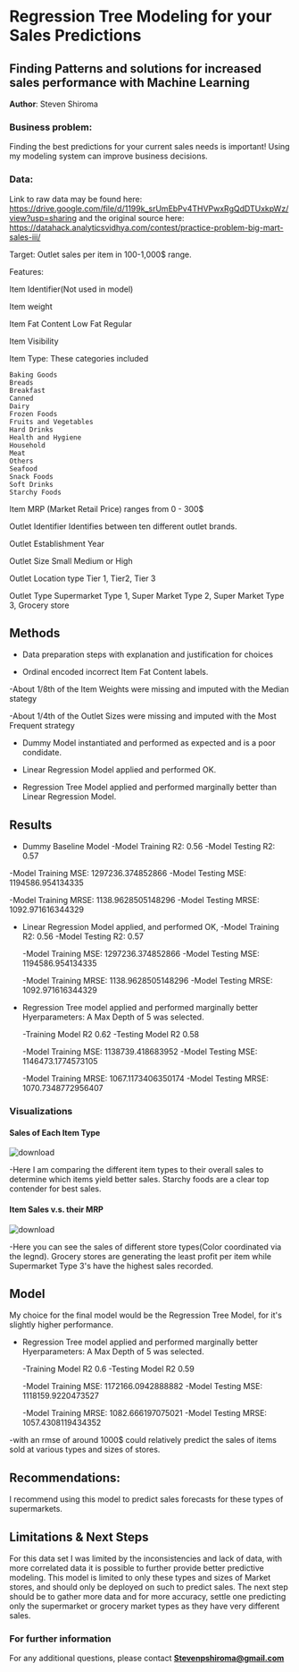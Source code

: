 # Regression Tree Modeling for your Sales Predictions
## Finding Patterns and solutions for increased sales performance with Machine Learning

**Author**: Steven Shiroma

### Business problem:

Finding the best predictions for your current sales needs is important! Using my modeling system can improve business decisions.


### Data:

Link to raw data may be found here:
https://drive.google.com/file/d/1199k_srUmEbPv4THVPwxRgQdDTUxkpWz/view?usp=sharing
and the original source here:
https://datahack.analyticsvidhya.com/contest/practice-problem-big-mart-sales-iii/

Target:
Outlet sales per item in 100-1,000$ range.

Features:

Item Identifier(Not used in model)

Item weight

Item Fat Content
	Low Fat
	Regular

Item Visibility

Item Type: These categories included

	Baking Goods
	Breads
	Breakfast
	Canned
	Dairy
	Frozen Foods
	Fruits and Vegetables
	Hard Drinks
	Health and Hygiene
	Household
	Meat
	Others
	Seafood
	Snack Foods
	Soft Drinks
	Starchy Foods

Item MRP (Market Retail Price)
	ranges from 0 - 300$

Outlet Identifier
	Identifies between ten different outlet brands.

Outlet Establishment Year

Outlet Size
	Small Medium or High

Outlet Location type
	Tier 1, Tier2, Tier 3

Outlet Type
	Supermarket Type 1, Super Market Type 2, Super Market Type 3, Grocery store




## Methods
- Data preparation steps with explanation and justification for choices

- Ordinal encoded incorrect Item Fat Content labels.

 -About 1/8th of the Item Weights were missing and imputed with the Median stategy

 -About 1/4th of the Outlet Sizes were missing and imputed with the Most Frequent strategy

 - Dummy Model instantiated and performed as expected and is a poor condidate.

 - Linear Regression Model applied and performed OK.

 - Regression Tree Model applied and performed marginally better than Linear Regression Model.


## Results
 - Dummy Baseline Model
  -Model Training R2: 0.56
  -Model Testing R2: 0.57
  
  -Model Training MSE: 1297236.374852866
  -Model Testing MSE: 1194586.954134335
  
  -Model Training MRSE: 1138.9628505148296
  -Model Testing MRSE: 1092.971616344329


 - Linear Regression Model applied, and performed OK, 
	-Model Training R2: 0.56
	-Model Testing R2: 0.57

	-Model Training MSE: 1297236.374852866
	-Model Testing MSE: 1194586.954134335

	-Model Training MRSE: 1138.9628505148296
	-Model Testing MRSE: 1092.971616344329


 - Regression Tree model applied and performed marginally better
	Hyerparameters: A Max Depth of 5 was selected.
	
	-Training Model R2 0.62
	-Testing Model R2 0.58

	-Model Training MSE: 1138739.418683952
	-Model Testing MSE: 1146473.1774573105

	-Model Training MRSE: 1067.1173406350174
	-Model Testing MRSE: 1070.7348772956407

### Visualizations


#### Sales of Each Item Type
![download](https://user-images.githubusercontent.com/95104650/176814142-ea60807a-787e-4220-bd49-8aaece7c9a64.png)


 -Here I am comparing the different item types to their overall sales to determine which items yield better sales. Starchy foods are a clear top contender for best sales.
 

#### Item Sales v.s. their MRP
![download](https://user-images.githubusercontent.com/95104650/176815598-3a6bda06-3cf7-4748-8032-c0ce48c4373c.png)

 -Here you can see the sales of different store types(Color coordinated via the legnd). Grocery stores are generating the least profit per item while Supermarket Type 3's have the highest sales recorded.


## Model

My choice for the final model would be the Regression Tree Model, for it's slightly higher performance.

 - Regression Tree model applied and performed marginally better
	Hyerparameters: A Max Depth of 5 was selected.
	
	-Training Model R2 0.6
	-Testing Model R2 0.59

	-Model Training MSE: 1172166.0942888882
	-Model Testing MSE: 1118159.9220473527

	-Model Training MRSE: 1082.666197075021
	-Model Testing MRSE: 1057.4308119434352
	
-with an rmse of around 1000$ could relatively predict the sales of items sold at various types and sizes of stores.


## Recommendations:

I recommend using this model to predict sales forecasts for these types of supermarkets. 


## Limitations & Next Steps

For this data set I was limited by the inconsistencies and lack of data, with more correlated data it is possible to further provide better predictive modeling.
This model is limited to only these types and sizes of Market stores, and should only be deployed on such to predict sales.
The next step should be to gather more data and for more accuracy, settle one predicting only the supermarket or grocery market types as they have very different sales.


### For further information


For any additional questions, please contact **Stevenpshiroma@gmail.com**
